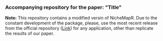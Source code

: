 ### Accompanying repository for the paper: "Title"

**Note:** This repository contains a modified versin of NicheMapR. Due to the constant development of the package, please, use the most recent release from the official repository ([Link](https://github.com/mrke/NicheMapR)) for any application, other than replicate the results of our paper.
